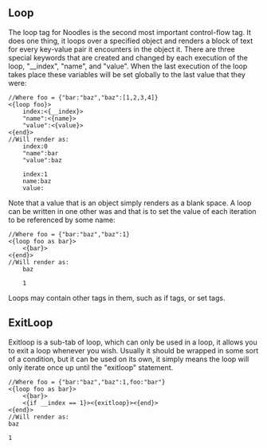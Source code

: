 Loop
----
The loop tag for Noodles is the second most important control-flow tag. It does one thing, it loops over a specified object and renders a block of text for every key-value pair it encounters in the object it. There are three special keywords that are created and changed by each execution of the loop, "__index", "name", and "value". When the last execution of the loop takes place these variables will be set globally to the last value that they were:
	
	//Where foo = {"bar:"baz","baz":[1,2,3,4]}
	<{loop foo}>
		index:<{__index}>
		"name":<{name}>
		"value":<{value}>
	<{end}>
	//Will render as:
		index:0
		"name":bar
		"value":baz
		
		index:1
		name:baz
		value: 
Note that a value that is an object simply renders as a blank space. A loop can be written in one other was and that is to set the value of each iteration to be referenced by some name:
	
	//Where foo = {"bar:"baz","baz":1}
	<{loop foo as bar}>
		<{bar}>
	<{end}>
	//Will render as:
		baz
		
		1
Loops may contain other tags in them, such as if tags, or set tags.

ExitLoop
--------
Exitloop is a sub-tab of loop, which can only be used in a loop, it allows you to exit a loop whenever you wish. Usually it should be wrapped in some sort of a condition, but it can be used on its own, it simply means the loop will only iterate once up until the "exitloop" statement.
	
	//Where foo = {"bar:"baz","baz":1,foo:"bar"}
	<{loop foo as bar}>
		<{bar}>
		<{if __index == 1}><{exitloop}><{end}>
	<{end}>
	//Will render as:
	baz
	
	1
